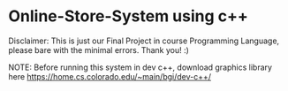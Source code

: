 # Online-Store-System using c++

Disclaimer: This is just our Final Project in course Programming Language, please bare with the minimal errors. Thank you! :)

NOTE: Before running this system in dev c++, download graphics library here
https://home.cs.colorado.edu/~main/bgi/dev-c++/
